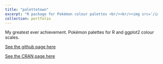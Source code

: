 ```yaml
---
title: "palettetown"
excerpt: "R package for Pokémon colour palettes <br/><br/><img src='/images/malariaAtlas.png'>"
collection: portfolio
---
```


My greatest ever achievement. 
Pokémon palettes for R and ggplot2 colour scales.

[See the github page here](https://github.com/timcdlucas/palettetown)

[See the CRAN page here](https://CRAN.R-project.org/package=palettetown)

